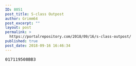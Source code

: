 ```yaml
---
ID: 8051
post_title: S-class Outpost
author: Grimm64
post_excerpt: ""
layout: post
permalink: >
  https://portalrepository.com/2018/09/16/s-class-outpost/
published: true
post_date: 2018-09-16 16:46:34
---
```

<pre>017119508BB3</pre>